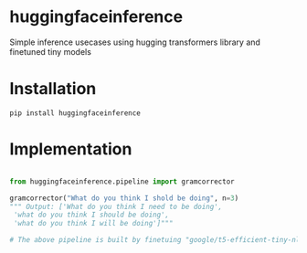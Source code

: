# huggingfaceinference
Simple inference usecases using hugging transformers library and finetuned tiny models

# Installation
```pip install huggingfaceinference```

# Implementation

```python

from huggingfaceinference.pipeline import gramcorrector

gramcorrector("What do you think I shold be doing", n=3)
""" Output: ['What do you think I need to be doing',
 'what do you think I should be doing',
 'what do you think I will be doing']"""

# The above pipeline is built by finetuing "google/t5-efficient-tiny-nl32" model on sentences which are corrupted by random noising.
```
